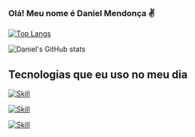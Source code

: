 ### Olá! Meu nome é Daniel Mendonça ✌️



[![Top Langs](https://github-readme-stats.vercel.app/api/top-langs/?username=Jappaz&hide_progress=false&theme=dracula)](https://github.com/anuraghazra/github-readme-stats)

![Daniel's GitHub stats](https://github-readme-stats.vercel.app/api?username=Jappaz&show_icons=true&theme=dracula)

## Tecnologias que eu uso no meu dia

[![Skill](https://img.shields.io/badge/JavaScript-F7DF1E?style=for-the-badge&logo=javascript&logoColor=black)](https://web.dio.me/users/Damen7?tab=skills)

[![Skill](https://img.shields.io/badge/CSS-239120?&style=for-the-badge&logo=css3&logoColor=white)](https://web.dio.me/users/Damen7?tab=skills)

[![Skill](https://img.shields.io/badge/HTML-239120?style=for-the-badge&logo=html5&logoColor=white)](https://web.dio.me/users/Damen7?tab=skills)
